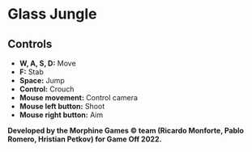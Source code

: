 # Glass Jungle

## Controls
- **W, A, S, D:** Move
- **F:** Stab
- **Space:** Jump
- **Control:** Crouch
- **Mouse movement:** Control camera
- **Mouse left button:** Shoot
- **Mouse right button:** Aim



**Developed by the Morphine Games © team (Ricardo Monforte, Pablo Romero, Hristian Petkov) for Game Off 2022.**
